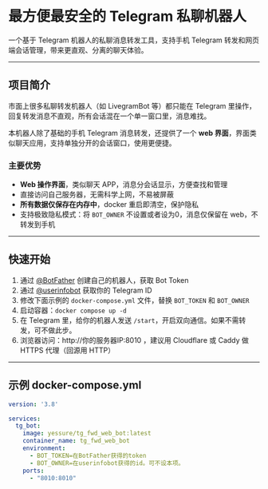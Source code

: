 # 最方便最安全的 Telegram 私聊机器人

一个基于 Telegram 机器人的私聊消息转发工具，支持手机 Telegram 转发和网页端会话管理，带来更直观、分离的聊天体验。

---

## 项目简介

市面上很多私聊转发机器人（如 LivegramBot 等）都只能在 Telegram 里操作，回复转发消息不直观，所有会话混在一个单一窗口里，消息难找。

本机器人除了基础的手机 Telegram 消息转发，还提供了一个 **web 界面**，界面类似聊天应用，支持单独分开的会话窗口，使用更便捷。

### 主要优势

- **Web 操作界面**，类似聊天 APP，消息分会话显示，方便查找和管理
- 直接访问自己服务器，无需科学上网，不易被屏蔽
- **所有数据仅保存在内存中**，docker 重启即清空，保护隐私
- 支持极致隐私模式：将 `BOT_OWNER` 不设置或者设为0，消息仅保留在 web，不转发到手机

---

## 快速开始

1. 通过 [@BotFather](https://t.me/BotFather) 创建自己的机器人，获取 Bot Token
2. 通过 [@userinfobot](https://t.me/userinfobot) 获取你的 Telegram ID
3. 修改下面示例的 `docker-compose.yml` 文件，替换 `BOT_TOKEN` 和 `BOT_OWNER`
4. 启动容器：`docker compose up -d`
5. 在 Telegram 里，给你的机器人发送 `/start`，开启双向通信。如果不需转发，可不做此步。
6. 浏览器访问：http://你的服务器IP:8010 ，建议用 Cloudflare 或 Caddy 做 HTTPS 代理（回源用 HTTP）

---

## 示例 docker-compose.yml

```yaml
version: '3.8'

services:
  tg_bot:
    image: yessure/tg_fwd_web_bot:latest
    container_name: tg_fwd_web_bot
    environment:
      - BOT_TOKEN=在BotFather获得的token
      - BOT_OWNER=在userinfobot获得的id。可不设本项。
    ports:
      - "8010:8010"
